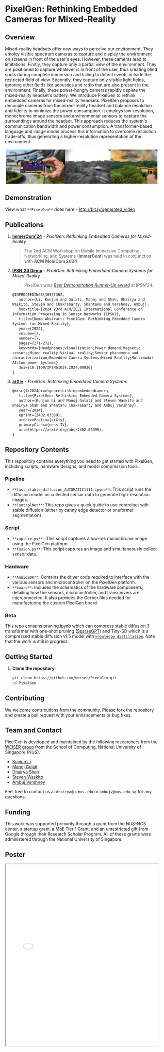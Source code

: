 # PixelGen: Rethinking Embedded Cameras for Mixed-Reality

## Overview
Mixed-reality headsets offer new ways to perceive our environment. They employ visible spectrum cameras to capture and display the environment on screens in front of the user's eyes. However, these cameras lead to limitations. Firstly, they capture only a partial view of the environment. They are positioned to capture whatever is in front of the user, thus creating blind spots during complete immersion and failing to detect events outside the restricted field of view. Secondly, they capture only visible light fields, ignoring other fields like acoustics and radio that are also present in the environment. Finally, these power-hungry cameras rapidly deplete the mixed-reality headset's battery. We introduce PixelGen to rethink embedded cameras for mixed-reality headsets. PixelGen proposes to decouple cameras from the mixed-reality headset and balance resolution and fidelity to minimize the power consumption. It employs low-resolution, monochrome image sensors and environmental sensors to capture the surroundings around the headset. This approach reduces the system's communication bandwidth and power consumption. A transformer-based language and image model process this information to overcome resolution trade-offs, thus generating a higher-resolution representation of the environment. 

![banner](/assets/banner.png)

## Demonstration
View what `**PixelGen**` does here - 
http://bit.ly/generated_video

## Publications
1. [**ImmerCom'24**](https://immercom.github.io/program.html) - *PixelGen: Rethinking Embedded Cameras for Mixed-Reality*
   > The 2nd ACM Workshop on Mobile Immersive Computing, Networking, and Systems (**ImmerCom**) was held in conjunction with **ACM MobiCom 2024**
   
3. [**IPSN'24 Demo**](https://ieeexplore.ieee.org/document/10577362) - *PixelGen: Rethinking Embedded Camera Systems for Mixed-Reality*
   
   > PixelGen wins [*Best Demonstration Runner-Up* award](https://ipsn.acm.org/2024/awards.html) at IPSN'24.
   ```
   @INPROCEEDINGS{10577362,
      author={Li, Kunjun and Gulati, Manoj and Shah, Dhairya and Waskito, Steven and Chakrabarty, Shantanu and Varshney, Ambuj},
      booktitle={2024 23rd ACM/IEEE International Conference on Information Processing in Sensor Networks (IPSN)}, 
      title={Demo Abstract: PixelGen: Rethinking Embedded Camera Systems for Mixed-Reality}, 
      year={2024},
      volume={},
      number={},
      pages={271-272},
      keywords={Headphones;Visualization;Power demand;Magnetic sensors;Mixed reality;Virtual reality;Sensor phenomena and characterization;Embedded Camera Systems;Mixed Reality;Multimodal AI;Low-power Systems},
      doi={10.1109/IPSN61024.2024.00036}
   }
   ```

4. [**arXiv**](https://arxiv.org/abs/2402.03390) - *PixelGen: Rethinking Embedded Camera Systems*
   ```
   @misc{li2024pixelgenrethinkingembeddedcamera,
      title={PixelGen: Rethinking Embedded Camera Systems}, 
      author={Kunjun Li and Manoj Gulati and Steven Waskito and Dhairya Shah and Shantanu Chakrabarty and Ambuj Varshney},
      year={2024},
      eprint={2402.03390},
      archivePrefix={arXiv},
      primaryClass={eess.IV},
      url={https://arxiv.org/abs/2402.03390}, 
   }
   ```

## Repository Contents
This repository contains everything you need to get started with PixelGen, including scripts, hardware designs, and model compression tools.

### Pipeline
- `**fast_stable_diffusion_AUTOMATIC1111.ipynb**`: This script runs the diffusion model on collected sensor data to generate high-resolution images.
- `**ControlNet**`: This repo gives a quick guide to use controlnet with stable diffusion (either by canny edge detector or oneformer segmentation)
  
### Script
- `**capture.py**:` This script captures a low-res monochrome image using the PixelGen platform.
- `**fusion.py**`: This script captures an image and simultaneously collect sensor data.
  
### Hardware
- `**AmbiqSDK**`: Contains the driver code required to interface with the various sensors and microcontroller on the PixelGen platform.
- `**board**`: Includes the schematics of the hardware components, detailing how the sensors, microcontroller, and transceivers are interconnected. It also provides the Gerber files needed for manufacturing the custom PixelGen board.
  
### Beta
This repo contains pruning.ipynb which can compress stable diffusion 3 transformer with one-shot pruning ([SparseGPT](https://arxiv.org/abs/2301.00774)) and Tiny-SD which is a compressed stable diffusion v1.5 model with [`knowledge distillation`](https://github.com/segmind/distill-sd). Note that the work is still in progress.

## Getting Started
1. **Clone the repository**: 
   ```bash
   git clone https://github.com/weiser/PixelGen.git
   cd PixelGen
   ```

## Contributing
We welcome contributions from the community. Please fork the repository and create a pull request with your enhancements or bug fixes.

## Team and Contact
PixelGen is developed and maintained by the following researchers from the [WEISER group](https://weiserlab.github.io/ambuj/) from the School of Computing, National University of Singapore (NUS). 
- [Kunjun Li](https://github.com/StargazerX0) 
- [Manoj Gulati](https://github.com/manojgulati)
- [Dhairya Shah](https://github.com/dhairyashah1/)
- [Steven Waskito](https://github.com/stevenantya)
- [Ambuj Varshney](https://github.com/weiserlab/)
  
Feel free to contact us at `dhairya@u.nus.edu` or `ambujv@nus.edu.sg` for any questions.

## Funding
This work was supported primarily through a grant from the NUS-NCS center, a startup grant, a MoE Tier 1 Grant, and an unrestricted gift from Google through their Research Scholar Program. All of these grants were administered through the National University of Singapore.

## Poster

<iframe src="/assets/IPSN_2024_PixelGen_Demo.pdf" width="100%" height="600px"></iframe>
